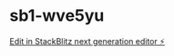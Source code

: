 # sb1-wve5yu

[Edit in StackBlitz next generation editor ⚡️](https://stackblitz.com/~/github.com/AzizDemir85/sb1-wve5yu)